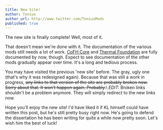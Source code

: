 ```yaml
---
title: New Site!
author: Tonius
author_url: http://www.twitter.com/ToniusMods
published: true
---
```


The new site is finally complete! Well, most of it.

That doesn't mean we're done with it. The documentation of the various mods
still needs a lot of work. [CoFH Core](/docs/cofh-core-4/) and [Thermal
Foundation](/docs/thermal-foundation-2/) are fully documented by now, though.
Expect to see documentation of the other mods gradually appear over time. It's a
long and tedious process.

You may have visited the previous 'new site' before. The gray, ugly one (that's
why it was redesigned again). Because that was still a work in progress, <s>any
links to that version of the site are probably broken now. Sorry about that. It
won't happen again. Probably.</s>\\
*EDIT:* Broken links shouldn't be a problem anymore. They will simply redirect
to the new links now.

Hope you'll enjoy the new site! I'd have liked it if KL himself could have
written this post, but he's still pretty busy right now. He's going to defend
the dissertation he has been writing for quite a while now pretty soon. Let's
wish him the best of luck!
